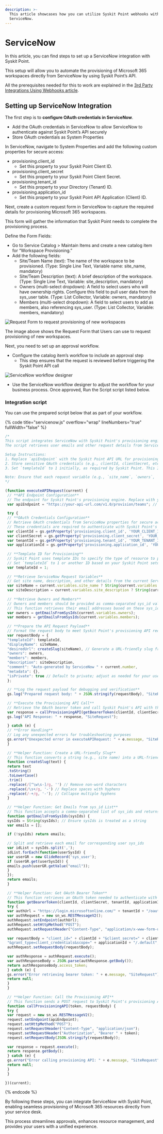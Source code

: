 ```yaml
---
description: >-
  This article showcases how you can utilize Syskit Point webhooks with
  ServiceNow.
---
```


# ServiceNow

In this article, you can find steps to set up a ServiceNow integration with Syskit Point.

This setup will allow you to automate the provisioning of Microsoft 365 workspaces directly from ServiceNow by using Syskit Point’s API.

All the prerequisites needed for this to work are explained in the [3rd Party Integrations Using Webhooks article](webhooks-example.md).

## Setting up ServiceNow Integration

The first step is to **configure OAuth credentials in ServiceNow**.

* Add the OAuth credentials in ServiceNow to allow ServiceNow to authenticate against Syskit Point’s API securely
* Store OAuth credentials as System Properties

In ServiceNow, navigate to System Properties and add the following custom properties for secure access:

* provisioning.client\_id
  * Set this property to your Syskit Point Client ID.
* provisioning.client\_secret
  * Set this property to your Syskit Point Client Secret.
* provisioning.tenant\_id
  * Set this property to your Directory (Tenant) ID.
* provisioning.application\_id
  * Set this property to your Syskit Point API Application (Client) ID.

Next, create a custom request form in ServiceNow to capture the required details for provisioning Microsoft 365 workspaces.

This form will gather the information that Syskit Point needs to complete the provisioning process.

Define the Form Fields:

* Go to Service Catalog > Maintain Items and create a new catalog item for “Workspace Provisioning.”
* Add the following fields:
  * Site/Team Name (text): The name of the workspace to be provisioned. (Type: Single Line Text, Variable name: site\_name, mandatory)
  * Site/Team Description (text): A brief description of the workspace. (Type: Single Line Text, Variable: site\_description, mandatory)
  * Owners (multi-select dropdown): A field to select users who will have ownership rights. Configure this field to pull user data from the sys\_user table. (Type: List Collector, Variable: owners, mandatory)
  * Members (multi-select dropdown): A field to select users to add as members, also referencing sys\_user. (Type: List Collector, Variable: members, mandatory)

![Request Form to request provisioning of new workspaces](../../.gitbook/assets/servicenow-example-request-form.png)

The image above shows the Request Form that Users can use to request provisioning of new workspaces.

Next, you need to set up an approval workflow.

* Configure the catalog item’s workflow to include an approval step
  * This step ensures that the request is reviewed before triggering the Syskit Point API call

![ServiceNow workflow designer](../../.gitbook/assets/servicenow-examples-workflow-approval.png)

* Use the ServiceNow workflow designer to adjust the workflow for your business process. Once approved, Run the Script script listed below.

### Integration script

You can use the prepared script below that as part of your workflow.

{% code title="servicenow.js" overflow="wrap" lineNumbers="true" fullWidth="false" %}
```javascript
/*
This script integrates ServiceNow with Syskit Point's provisioning engine to create a new team based on a ServiceNow request item.
The script retrieves user emails and other request details from ServiceNow, formats the data, and sends it to Syskit Point's provisioning API.
 
Setup Instructions:
1. Replace `apiEndpoint` with the Syskit Point API URL for provisioning.
2. Store sensitive OAuth credentials (e.g., clientId, clientSecret, etc.) in ServiceNow properties for secure access.
3. Set `templateId` to 1 initially, as required by Syskit Point. This ID should be retrieved from Syskit Point based on your template setup.
 
Note: Ensure that each request variable (e.g., `site_name`, `owners`, `members`) is properly defined on the ServiceNow request item.
*/
 
(function executeAPIRequest(current) {
 // **API Endpoint Configuration**
 // The endpoint for Syskit Point's provisioning engine. Replace with your actual endpoint URL.
 var apiEndpoint = "https://your-api-url.com/v1.0/provision/teams"; // Example endpoint
 
 try {
 // **OAuth Credentials Configuration**
 // Retrieve OAuth credentials from ServiceNow properties for secure access.
 // These credentials are required to authenticate with Syskit Point's API.
 var clientId = gs.getProperty('provisioning.client_id', 'YOUR_CLIENT_ID'); // Replace with property name or actual ID
 var clientSecret = gs.getProperty('provisioning.client_secret', 'YOUR_CLIENT_SECRET'); // Replace with property name or actual secret
 var tenantId = gs.getProperty('provisioning.tenant_id', 'YOUR_TENANT_ID'); // Replace with property name or actual tenant ID
 var applicationId = gs.getProperty('provisioning.application_id', 'YOUR_APPLICATION_ID'); // Replace with property name or actual app ID
        
 // **Template ID for Provisioning**
 // Syskit Point uses template IDs to specify the type of resource to provision.
 // Set `templateId` to 1 or another ID based on your Syskit Point setup.
 var templateId = 1;
 
 // **Retrieve ServiceNow Request Variables**
 // Get site name, description, and other details from the current ServiceNow request item.
 var siteName = current.variables.site_name ? String(current.variables.site_name) : "Default Site Name";
 var siteDescription = current.variables.site_description ? String(current.variables.site_description) : "Default Description";
 
 // **Retrieve Owners and Members**
 // Owners and members should be provided as comma-separated sys_id values.
 // This function retrieves their email addresses based on these sys_ids.
 var owners = getEmailsFromSysIds(current.variables.owners);
 var members = getEmailsFromSysIds(current.variables.members);
 
 // **Prepare the API Request Payload**
 // Format the request body to meet Syskit Point's provisioning API requirements.
 var requestBody = {
 "templateId": templateId,
 "displayName": siteName,
 "desiredUrl": createSlug(siteName), // Generate a URL-friendly slug from the site name
 "owners": owners,
 "members": members,
 "description": siteDescription,
 "comment": "Auto-generated by ServiceNow " + current.number,
 "metadata": {},
 "isPrivate": true // Default to private; adjust as needed for your use case
 };
 
 // **Log the request payload for debugging and verification**
 gs.log("Prepared request body: " + JSON.stringify(requestBody), "SiteRequest");
 
 // **Execute the Provisioning API Call**
 // Retrieve the OAuth bearer token and call Syskit Point's API with the formatted request payload
 var response = callProvisioningAPI(getBearerToken(clientId, clientSecret, tenantId, applicationId), requestBody);
 gs.log("API Response: " + response, "SiteRequest");
 
 } catch (e) {
 // **Error Handling**
 // Log any unexpected errors for troubleshooting purposes
 gs.error("Unexpected error in executeAPIRequest: " + e.message, "SiteRequest");
 }
 
 // **Helper Function: Create a URL-friendly Slug**
 // This function converts a string (e.g., site name) into a URL-friendly slug by removing spaces and special characters
 function createSlug(text) {
 return text
 .toString()
 .toLowerCase()
 .trim()
 .replace(/[^\w\s-]/g, '') // Remove non-word characters
 .replace(/\s+/g, '-') // Replace spaces with hyphens
 .replace(/-+/g, '-'); // Collapse multiple hyphens
 }
 
 // **Helper Function: Get Emails from sys_id List**
 // This function accepts a comma-separated list of sys_ids and returns an array of corresponding email addresses.
 function getEmailsFromSysIds(sysIds) {
 sysIds = String(sysIds); // Ensure sysIds is treated as a string
 var emails = [];
 
 if (!sysIds) return emails;
 
 // Split and retrieve each email for corresponding user sys_ids
 var idList = sysIds.split(',');
 idList.forEach(function(userSysId) {
 var userGR = new GlideRecord('sys_user');
 if (userGR.get(userSysId)) {
 emails.push(userGR.getValue("email"));
 }
 });
 return emails;
 }
 
 // **Helper Function: Get OAuth Bearer Token**
 // This function retrieves an OAuth token needed to authenticate with Syskit Point's provisioning API.
 function getBearerToken(clientId, clientSecret, tenantId, applicationId) {
 try {
 var authUrl = "https://login.microsoftonline.com/" + tenantId + "/oauth2/v2.0/token";
 var authRequest = new sn_ws.RESTMessageV2();
 authRequest.setEndpoint(authUrl);
 authRequest.setHttpMethod("POST");
 authRequest.setRequestHeader("Content-Type", "application/x-www-form-urlencoded");
 
 var requestBody = "client_id=" + clientId + "&client_secret=" + clientSecret +
 "&grant_type=client_credentials&scope=" + applicationId + "/.default";
 authRequest.setRequestBody(requestBody);
 
 var authResponse = authRequest.execute();
 var authResponseBody = JSON.parse(authResponse.getBody());
 return authResponseBody.access_token;
 } catch (e) {
 gs.error("Error retrieving bearer token: " + e.message, "SiteRequest");
 return null;
 }
 }
 
 // **Helper Function: Call the Provisioning API**
 // This function sends a POST request to Syskit Point's provisioning API with the bearer token and formatted request payload.
 function callProvisioningAPI(token, requestBody) {
 try {
 var request = new sn_ws.RESTMessageV2();
 request.setEndpoint(apiEndpoint);
 request.setHttpMethod("POST");
 request.setRequestHeader("Content-Type", "application/json");
 request.setRequestHeader("Authorization", "Bearer " + token);
 request.setRequestBody(JSON.stringify(requestBody));
 
 var response = request.execute();
 return response.getBody();
 } catch (e) {
 gs.error("Error calling provisioning API: " + e.message, "SiteRequest");
 return null;
 }
 }
 
})(current);

```
{% endcode %}

By following these steps, you can integrate ServiceNow with Syskit Point, enabling seamless provisioning of Microsoft 365 resources directly from your service desk.

This process streamlines approvals, enhances resource management, and provides your users with a unified experience.
